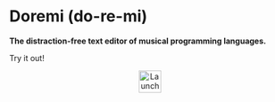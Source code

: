 # Doremi (do-re-mi)

**The distraction-free text editor of musical programming languages.**

Try it out!

<p align="center">
  <a href="https://mybinder.org/v2/gh/jpivarski/doremi/main?urlpath=lab/tree/empty-template.ipynb">
    <img src="https://mybinder.org/badge_logo.svg" alt="Launch Binder" height="40">
  </a>
</p>


